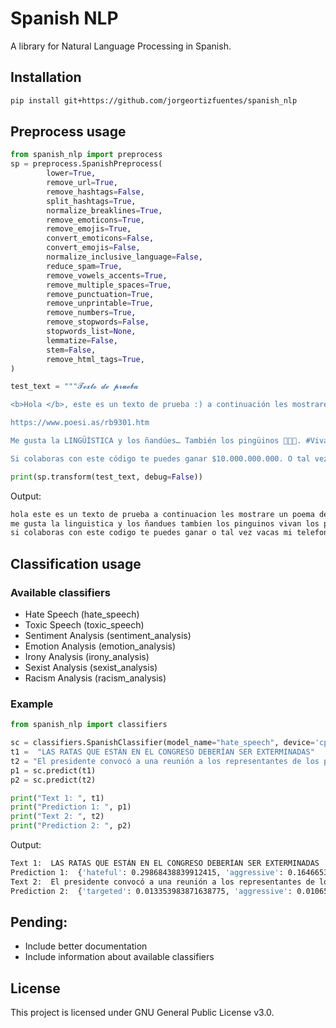 # Spanish NLP

A library for Natural Language Processing in Spanish.

## Installation

```bash
pip install git+https://github.com/jorgeortizfuentes/spanish_nlp
```

## Preprocess usage

```python
from spanish_nlp import preprocess
sp = preprocess.SpanishPreprocess(
        lower=True,
        remove_url=True,
        remove_hashtags=False,
        split_hashtags=True,
        normalize_breaklines=True,
        remove_emoticons=True,
        remove_emojis=True,
        convert_emoticons=False,
        convert_emojis=False,
        normalize_inclusive_language=False,
        reduce_spam=True,
        remove_vowels_accents=True,
        remove_multiple_spaces=True,
        remove_punctuation=True,
        remove_unprintable=True,
        remove_numbers=True,
        remove_stopwords=False,
        stopwords_list=None,
        lemmatize=False,
        stem=False,
        remove_html_tags=True,
)

test_text = """𝓣𝓮𝔁𝓽𝓸 𝓭𝓮 𝓹𝓻𝓾𝓮𝓫𝓪

<b>Hola </b>, este es un texto de prueba :) a continuación les mostraré un poema de Roberto Bolaño llamado "Los perros románticos" 🤭👀😅

https://www.poesi.as/rb9301.htm

Me gusta la LINGÜÍSTICA y los ñandúes… También los pingüinos 🐧🐧🐧. #VivanLosPinguinos #SíSeñor #PinguinosDelMundoUníos #ÑanduesDelMundoTambién

Si colaboras con este código te puedes ganar $10.000.000.000. O tal vez 2000 vacas. Mi teléfono es +569123456789"""

print(sp.transform(test_text, debug=False))

```

Output: 
```bash
hola este es un texto de prueba a continuacion les mostrare un poema de roberto bolaño llamado los perros romanticos 
me gusta la linguistica y los ñandues tambien los pinguinos vivan los pinguinos si señor pinguinos del mundo unios ñandues del mundo tambien
si colaboras con este codigo te puedes ganar o tal vez vacas mi telefono es
```

## Classification usage

### Available classifiers

* Hate Speech (hate_speech)
* Toxic Speech (toxic_speech)
* Sentiment Analysis (sentiment_analysis)
* Emotion Analysis (emotion_analysis)
* Irony Analysis (irony_analysis)
* Sexist Analysis (sexist_analysis)
* Racism Analysis (racism_analysis)

### Example

```python
from spanish_nlp import classifiers

sc = classifiers.SpanishClassifier(model_name="hate_speech", device='cpu')
t1 =  "LAS RATAS QUE ESTÁN EN EL CONGRESO DEBERÍAN SER EXTERMINADAS"
t2 = "El presidente convocó a una reunión a los representantes de los partidos políticos"
p1 = sc.predict(t1)
p2 = sc.predict(t2)

print("Text 1: ", t1)
print("Prediction 1: ", p1)
print("Text 2: ", t2)
print("Prediction 2: ", p2)
```

Output:
```bash
Text 1:  LAS RATAS QUE ESTÁN EN EL CONGRESO DEBERÍAN SER EXTERMINADAS
Prediction 1:  {'hateful': 0.29868438839912415, 'aggressive': 0.1646653413772583, 'targeted': 0.0075755491852760315}
Text 2:  El presidente convocó a una reunión a los representantes de los partidos políticos
Prediction 2:  {'targeted': 0.013353983871638775, 'aggressive': 0.010659483261406422, 'hateful': 0.009115356020629406}
```

## Pending:

* Include better documentation
* Include information about available classifiers

## License

This project is licensed under GNU General Public License v3.0.

